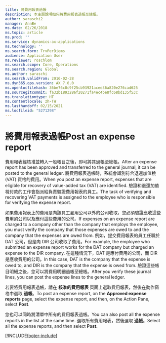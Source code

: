 ```yaml
---
title: 將費用報表過帳
description: 本主題說明如何將費用報表過帳至總帳。
author: saraschi2
manager: AnnBe
ms.date: 02/26/2018
ms.topic: article
ms.prod: ''
ms.service: dynamics-ax-applications
ms.technology: ''
ms.search.form: TrvPerDiems
audience: Application User
ms.reviewer: roschlom
ms.search.scope: Core, Operations
ms.search.region: Global
ms.author: saraschi
ms.search.validFrom: 2016-02-28
ms.dyn365.ops.version: AX 7.0.0
ms.openlocfilehash: 36be76c0c9f25cb93921acee36a820e276cad625
ms.sourcegitcommit: fa32b1893286f20271fa4ec4be8fc68bd135f53c
ms.translationtype: HT
ms.contentlocale: zh-TW
ms.lasthandoff: 02/15/2021
ms.locfileid: "5271298"
---
```

# <a name="post-an-expense-report"></a><span data-ttu-id="0c9cd-103">將費用報表過帳</span><span class="sxs-lookup"><span data-stu-id="0c9cd-103">Post an expense report</span></span>

<span data-ttu-id="0c9cd-104">費用報表經核准並轉入一般帳目之後，即可將其過帳至總帳。</span><span class="sxs-lookup"><span data-stu-id="0c9cd-104">After an expense report has been approved and transferred to the general journal, it can be posted to the general ledger.</span></span> <span data-ttu-id="0c9cd-105">將費用報表過帳時，系統會識別符合退還加值稅 (VAT) 資格的費用。</span><span class="sxs-lookup"><span data-stu-id="0c9cd-105">When you post an expense report, expenses that are eligible for recovery of value-added tax (VAT) are identified.</span></span> <span data-ttu-id="0c9cd-106">驗證和退還加值稅付款的工作會指派給負責驗證費用報表的員工。</span><span class="sxs-lookup"><span data-stu-id="0c9cd-106">The task of verifying and recovering VAT payments is assigned to the employee who is responsible for verifying the expense report.</span></span>

<span data-ttu-id="0c9cd-107">如果費用報表上的費用是向該員工雇用公司以外的公司收取，您必須驗證應收這些費用的公司以及應付這些費用的公司。</span><span class="sxs-lookup"><span data-stu-id="0c9cd-107">If expenses on an expense report are charged to a company other than the company that employs the employee, you must verify the company that those expenses are owed to and the company that the expenses are owed from.</span></span> <span data-ttu-id="0c9cd-108">例如，提交費用報表的員工任職於 DAT 公司，但是向 DIR 公司收取了費用。</span><span class="sxs-lookup"><span data-stu-id="0c9cd-108">For example, the employee who submitted an expense report works for the DAT company but charged an expense to the DIR company.</span></span> <span data-ttu-id="0c9cd-109">在這種情況下，DAT 是應付費用的公司，而 DIR 是應收費用的公司。</span><span class="sxs-lookup"><span data-stu-id="0c9cd-109">In this case, DAT is the company that the expense is owed to, and DIR is the company that the expense is owed from.</span></span> <span data-ttu-id="0c9cd-110">驗證這些帳目明細之後，您可以將費用明細過帳至總帳。</span><span class="sxs-lookup"><span data-stu-id="0c9cd-110">After you verify these journal lines, you can post the expense lines to the general ledger.</span></span>

<span data-ttu-id="0c9cd-111">若要將費用報表過帳，請在 **核准的費用報表** 頁面上選取費用報表，然後在動作窗格中選取 **過帳**。</span><span class="sxs-lookup"><span data-stu-id="0c9cd-111">To post an expense report, on the **Approved expense reports** page, select the expense report, and then, on the Action Pane, select **Post**.</span></span>

<span data-ttu-id="0c9cd-112">您也可以同時將清單中所有的費用報表過帳。</span><span class="sxs-lookup"><span data-stu-id="0c9cd-112">You can also post all the expense reports in the list at the same time.</span></span> <span data-ttu-id="0c9cd-113">選取所有費用報表，然後選取 **過帳**。</span><span class="sxs-lookup"><span data-stu-id="0c9cd-113">Select all the expense reports, and then select **Post**.</span></span>


[!INCLUDE[footer-include](../includes/footer-banner.md)]